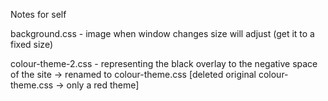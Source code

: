 Notes for self

background.css - image when window changes size will adjust (get it to a fixed size)

colour-theme-2.css - representing the black overlay to the negative space of the site
     -> renamed to colour-theme.css [deleted original colour-theme.css -> only a red theme]
